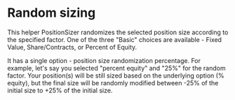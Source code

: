 # Random sizing

This helper PositionSizer randomizes the selected position size according to the specified factor. One of the three "Basic" choices are available - Fixed Value, Share/Contracts, or Percent of Equity.

It has a single option - position size randomization percentage. For example, let's say you selected "percent equity" and "25%" for the random factor. Your position(s) will be still sized based on the underlying option (% equity), but the final size will be randomly modified between -25% of the initial size to +25% of the initial size.
